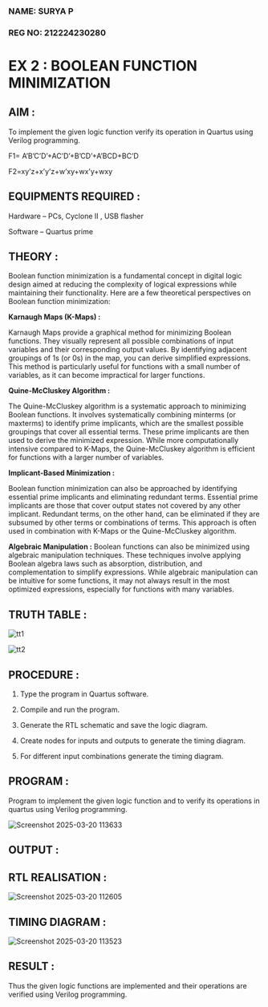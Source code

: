 ### NAME: SURYA P <br>
### REG NO: 212224230280

# EX 2 : BOOLEAN FUNCTION MINIMIZATION

## AIM : 

To implement the given logic function verify its operation in Quartus using Verilog programming.

F1= A’B’C’D’+AC’D’+B’CD’+A’BCD+BC’D 

F2=xy’z+x’y’z+w’xy+wx’y+wxy

## EQUIPMENTS REQUIRED :

Hardware – PCs, Cyclone II , USB flasher

Software – Quartus prime

## THEORY :

Boolean function minimization is a fundamental concept in digital logic design aimed at reducing the complexity of logical expressions while maintaining their functionality. Here are a few theoretical perspectives on Boolean function minimization:

**Karnaugh Maps (K-Maps) :**

Karnaugh Maps provide a graphical method for minimizing Boolean functions. They visually represent all possible combinations of input variables and their corresponding output values. By identifying adjacent groupings of 1s (or 0s) in the map, you can derive simplified expressions. This method is particularly useful for functions with a small number of variables, as it can become impractical for larger functions.

**Quine-McCluskey Algorithm :**

The Quine-McCluskey algorithm is a systematic approach to minimizing Boolean functions. It involves systematically combining minterms (or maxterms) to identify prime implicants, which are the smallest possible groupings that cover all essential terms. These prime implicants are then used to derive the minimized expression. While more computationally intensive compared to K-Maps, the Quine-McCluskey algorithm is efficient for functions with a larger number of variables.

**Implicant-Based Minimization :**

Boolean function minimization can also be approached by identifying essential prime implicants and eliminating redundant terms. Essential prime implicants are those that cover output states not covered by any other implicant. Redundant terms, on the other hand, can be eliminated if they are subsumed by other terms or combinations of terms. This approach is often used in combination with K-Maps or the Quine-McCluskey algorithm.

**Algebraic Manipulation :**
Boolean functions can also be minimized using algebraic manipulation techniques. These techniques involve applying Boolean algebra laws such as absorption, distribution, and complementation to simplify expressions. While algebraic manipulation can be intuitive for some functions, it may not always result in the most optimized expressions, especially for functions with many variables.

## TRUTH TABLE :

![tt1](https://github.com/user-attachments/assets/bb2c6e4e-e451-468a-8c83-0169e2858e6b)

![tt2](https://github.com/user-attachments/assets/a7c8cde3-a8e4-4a87-874f-7292621bf221)


## PROCEDURE :

1.	Type the program in Quartus software.

2.	Compile and run the program.

3.	Generate the RTL schematic and save the logic diagram.

4.	Create nodes for inputs and outputs to generate the timing diagram.

5.	For different input combinations generate the timing diagram.


## PROGRAM :

Program to implement the given logic function and to verify its operations in quartus using Verilog programming. 

![Screenshot 2025-03-20 113633](https://github.com/user-attachments/assets/31314b27-57dd-46ad-a0d9-66949c1ca878)

## OUTPUT :

## RTL REALISATION :

![Screenshot 2025-03-20 112605](https://github.com/user-attachments/assets/c97e1d50-3d37-48c0-9511-311f388f0019)

## TIMING DIAGRAM :

![Screenshot 2025-03-20 113523](https://github.com/user-attachments/assets/75d87c42-4dd3-4320-9125-cbf217dbdabf)


## RESULT :

Thus the given logic functions are implemented and their operations are verified using Verilog programming.
